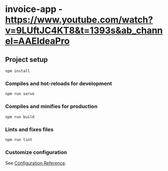 # invoice-app - https://www.youtube.com/watch?v=9LUftJC4KT8&t=1393s&ab_channel=AAEIdeaPro

## Project setup
```
npm install
```

### Compiles and hot-reloads for development
```
npm run serve
```

### Compiles and minifies for production
```
npm run build
```

### Lints and fixes files
```
npm run lint
```

### Customize configuration
See [Configuration Reference](https://cli.vuejs.org/config/).
